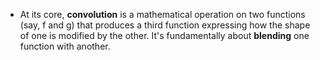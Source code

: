 - At its core, **convolution** is a mathematical operation on two functions (say, f and g) that produces a third function expressing how the shape of one is modified by the other. It's fundamentally about **blending** one function with another.

